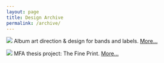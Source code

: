 ```yaml
---
layout: page
title: Design Archive
permalink: /archive/
---
```

[![](../assets/images/braid.jpg)](../albums)
Album art direction &amp; design for bands and labels. [More…](../albums)

[![](../assets/images/CTA_redesign_1.jpg)](../mfa)
MFA thesis project: The Fine Print. [More…](../mfa)
